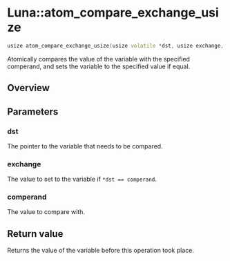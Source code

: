 # Luna::atom_compare_exchange_usize

```c++
usize atom_compare_exchange_usize(usize volatile *dst, usize exchange, usize comperand)
```

Atomically compares the value of the variable with the specified comperand, and sets the variable to the specified value if equal. 

## Overview


## Parameters
### dst
The pointer to the variable that needs to be compared. 

### exchange
The value to set to the variable if `*dst == comperand`. 

### comperand
The value to compare with. 

## Return value
Returns the value of the variable before this operation took place. 

